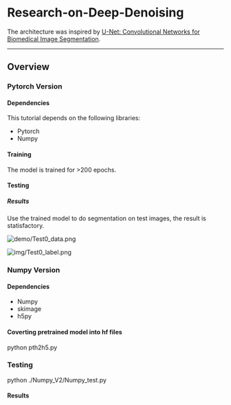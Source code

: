 # Research-on-Deep-Denoising

The architecture was inspired by [U-Net: Convolutional Networks for Biomedical Image Segmentation](http://lmb.informatik.uni-freiburg.de/people/ronneber/u-net/).

---

## Overview

### Pytorch Version
#### Dependencies

This tutorial depends on the following libraries:

* Pytorch
* Numpy

#### Training

The model is trained for >200 epochs.

#### Testing



##### Results

Use the trained model to do segmentation on test images, the result is statisfactory.

![demo/Test0_data.png](img/0test.png)

![img/Test0_label.png](img/0label.png)

### Numpy Version
#### Dependencies
* Numpy
* skimage
* h5py

#### Coverting pretrained model into hf files
python pth2h5.py

### Testing
python ./Numpy_V2/Numpy_test.py

#### Results

